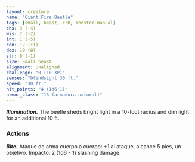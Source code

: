```yaml
---
layout: creature
name: "Giant Fire Beetle"
tags: [small, beast, cr0, monster-manual]
cha: 3 (-4)
wis: 7 (-2)
int: 1 (-5)
con: 12 (+1)
dex: 10 (0)
str: 8 (-1)
size: Small beast
alignment: unaligned
challenge: "0 (10 XP)"
senses: "blindsight 30 ft."
speed: "30 ft."
hit_points: "4 (1d6+1)"
armor_class: "13 (armadura natural)"
---
```


***Illumination.*** The beetle sheds bright light in a 10-foot radius and dim light for an additional 10 ft..

### Actions

***Bite.*** Ataque de arma cuerpo a cuerpo: +1 al ataque, alcance 5 pies, un objetivo. Impacto: 2 (1d6 - 1) slashing damage.